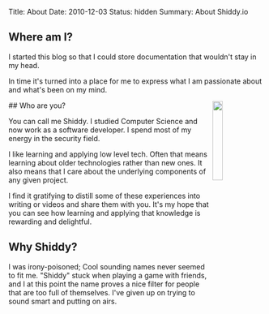 Title: About
Date: 2010-12-03
Status: hidden
Summary: About Shiddy.io

## Where am I?

I started this blog so that I could store documentation that wouldn't stay in my head.

In time it's turned into a place for me to express what I am passionate about and what's been on my mind.

<img src="{static}/images/about/icon.png" style="float: right; width: 20%">
## Who are you?

You can call me Shiddy. I studied Computer Science and now work as a software developer. I spend most of my energy in the security field.

I like learning and applying low level tech. Often that means learning about older technologies rather than new ones. It also means that I care about the underlying components of any given project.

I find it gratifying to distill some of these experiences into writing or videos and share them with you. It's my hope that you can see how learning and applying that knowledge is rewarding and delightful.

## Why Shiddy?

I was irony-poisoned; Cool sounding names never seemed to fit me. "Shiddy" stuck when playing a game with friends, and I at this point the name proves a nice filter for people that are too full of themselves. I've given up on trying to sound smart and putting on airs.
